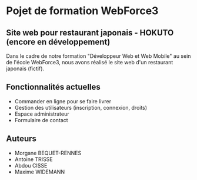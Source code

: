 # Pojet de formation WebForce3

## Site web pour restaurant japonais - HOKUTO (encore en développement)

Dans le cadre de notre formation "Développeur Web et Web Mobile" au sein de l'école WebForce3, nous avons réalisé le site web d'un restaurant japonais (fictif).

## Fonctionnalités actuelles

- Commander en ligne pour se faire livrer
- Gestion des utilisateurs (inscription, connexion, droits)
- Espace administrateur
- Formulaire de contact

## Auteurs

- Morgane BEQUET-RENNES
- Antoine TRISSE
- Abdou CISSE
- Maxime WIDEMANN